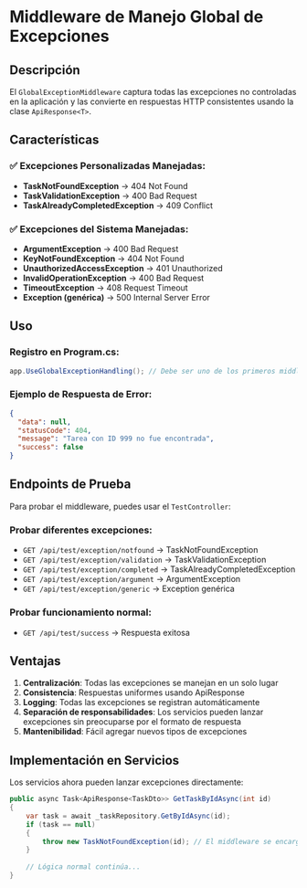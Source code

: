 # Middleware de Manejo Global de Excepciones

## Descripción
El `GlobalExceptionMiddleware` captura todas las excepciones no controladas en la aplicación y las convierte en respuestas HTTP consistentes usando la clase `ApiResponse<T>`.

## Características

### ✅ Excepciones Personalizadas Manejadas:
- **TaskNotFoundException** → 404 Not Found
- **TaskValidationException** → 400 Bad Request  
- **TaskAlreadyCompletedException** → 409 Conflict

### ✅ Excepciones del Sistema Manejadas:
- **ArgumentException** → 400 Bad Request
- **KeyNotFoundException** → 404 Not Found
- **UnauthorizedAccessException** → 401 Unauthorized
- **InvalidOperationException** → 400 Bad Request
- **TimeoutException** → 408 Request Timeout
- **Exception (genérica)** → 500 Internal Server Error

## Uso

### Registro en Program.cs:
```csharp
app.UseGlobalExceptionHandling(); // Debe ser uno de los primeros middlewares
```

### Ejemplo de Respuesta de Error:
```json
{
  "data": null,
  "statusCode": 404,
  "message": "Tarea con ID 999 no fue encontrada",
  "success": false
}
```

## Endpoints de Prueba

Para probar el middleware, puedes usar el `TestController`:

### Probar diferentes excepciones:
- `GET /api/test/exception/notfound` → TaskNotFoundException
- `GET /api/test/exception/validation` → TaskValidationException  
- `GET /api/test/exception/completed` → TaskAlreadyCompletedException
- `GET /api/test/exception/argument` → ArgumentException
- `GET /api/test/exception/generic` → Exception genérica

### Probar funcionamiento normal:
- `GET /api/test/success` → Respuesta exitosa

## Ventajas

1. **Centralización**: Todas las excepciones se manejan en un solo lugar
2. **Consistencia**: Respuestas uniformes usando ApiResponse<T>
3. **Logging**: Todas las excepciones se registran automáticamente
4. **Separación de responsabilidades**: Los servicios pueden lanzar excepciones sin preocuparse por el formato de respuesta
5. **Mantenibilidad**: Fácil agregar nuevos tipos de excepciones

## Implementación en Servicios

Los servicios ahora pueden lanzar excepciones directamente:

```csharp
public async Task<ApiResponse<TaskDto>> GetTaskByIdAsync(int id)
{
    var task = await _taskRepository.GetByIdAsync(id);
    if (task == null)
    {
        throw new TaskNotFoundException(id); // El middleware se encarga del resto
    }
    
    // Lógica normal continúa...
}
```